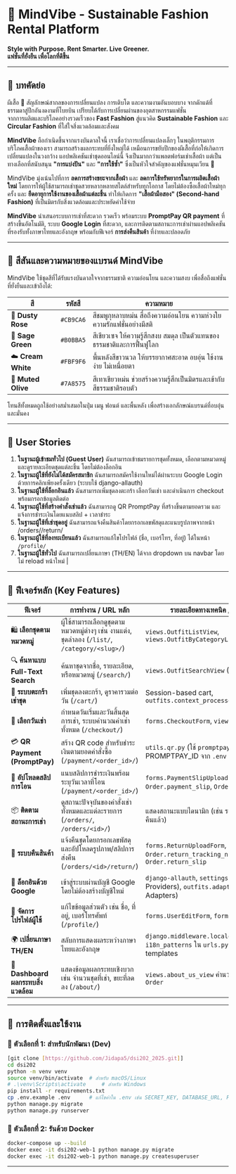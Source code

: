 
# 🦋 MindVibe - Sustainable Fashion Rental Platform

**Style with Purpose. Rent Smarter. Live Greener.**  
**แฟชั่นที่ยั่งยืน เพื่อโลกที่ดีขึ้น**

---

## 📖 บทคัดย่อ

ผีเสื้อ 🦋 สัญลักษณ์สากลของการเปลี่ยนแปลง การเติบโต และความงามอันบอบบาง จากดักแด้ที่ธรรมดาสู่ปีกอันงดงามที่โบยบิน เปรียบได้กับการเปลี่ยนผ่านของอุตสาหกรรมแฟชั่น  
จากการผลิตและบริโภคอย่างรวดเร็วของ **Fast Fashion** สู่แนวคิด **Sustainable Fashion** และ **Circular Fashion** ที่ใส่ใจสิ่งแวดล้อมและสังคม

**MindVibe** ถือกำเนิดขึ้นจากแรงบันดาลใจนี้ เราเชื่อว่าการเปลี่ยนแปลงเล็กๆ ในพฤติกรรมการบริโภคเสื้อผ้าของเรา สามารถสร้างผลกระทบที่ยิ่งใหญ่ได้ เหมือนการขยับปีกของผีเสื้อที่ก่อให้เกิดการเปลี่ยนแปลงในวงกว้าง แอปพลิเคชันเช่าชุดออนไลน์นี้ จึงเป็นมากกว่าแพลตฟอร์มเช่าเสื้อผ้า แต่เป็นทางเลือกที่สนับสนุน **"การแบ่งปัน"** และ **"การใช้ซ้ำ"** ซึ่งเป็นหัวใจสำคัญของแฟชั่นหมุนเวียน 🌱

MindVibe มุ่งเน้นไปที่การ **ลดการสร้างขยะจากเสื้อผ้า** และ **ลดการใช้ทรัพยากรในการผลิตเสื้อผ้าใหม่** โดยการให้ผู้ใช้สามารถเช่าชุดสวยหลากหลายสไตล์สำหรับทุกโอกาส โดยไม่ต้องซื้อเสื้อผ้าใหม่ทุกครั้ง และ **ยืดอายุการใช้งานของเสื้อผ้าแต่ละชิ้น** ทำให้เกิดการ **"เสื้อผ้ามือสอง" (Second-hand Fashion)** ที่เป็นมิตรกับสิ่งแวดล้อมและประหยัดค่าใช้จ่าย

**MindVibe** นำเสนอระบบการเช่าที่สะดวก รวดเร็ว พร้อมระบบ **PromptPay QR payment** ที่สร้างขึ้นอัตโนมัติ, ระบบ **Google Login** ที่สะดวก, และการติดตามสถานะการเช่าผ่านแอปพลิเคชันที่รองรับทั้งภาษาไทยและอังกฤษ พร้อมกับฟีเจอร์ **การส่งคืนสินค้า** ที่ง่ายและปลอดภัย

---

## 🎨 สีสันและความหมายของแบรนด์ MindVibe

MindVibe ใช้ชุดสีที่ได้รับแรงบันดาลใจจากธรรมชาติ ความอ่อนโยน และความสงบ เพื่อสื่อถึงแฟชั่นที่ยั่งยืนและเข้าถึงได้:

| สี             | รหัสสี     | ความหมาย                                                      |
|----------------|------------|----------------------------------------------------------------|
| 🌸 **Dusty Rose** | `#CB9CA6` | สีชมพูกุหลาบหม่น สื่อถึงความอ่อนโยน ความห่วงใย ความรักแฟชั่นอย่างมีสติ |
| 🌿 **Sage Green** | `#B0BBA5` | สีเขียวเซจ ให้ความรู้สึกสงบ สมดุล เป็นตัวแทนของธรรมชาติและการฟื้นฟูโลก |
| ☁️ **Cream White** | `#FBF9F6` | พื้นหลังสีขาวนวล ให้บรรยากาศสะอาด อบอุ่น ใช้งานง่าย ไม่เหนื่อยตา       |
| 🌾 **Muted Olive** | `#7A8575` | สีเทาเขียวหม่น ช่วยสร้างความรู้สึกเป็นมิตรและเข้ากับสีธรรมชาติรอบตัว   |

โทนสีทั้งหมดถูกใช้อย่างสม่ำเสมอในปุ่ม เมนู ฟอนต์ และพื้นหลัง เพื่อสร้างเอกลักษณ์แบรนด์ที่อบอุ่นและมั่นคง

---

## 👥 User Stories 

1. **ในฐานะผู้เข้าชมทั่วไป (Guest User)** ฉันสามารถเข้าชมรายการชุดทั้งหมด, เลือกตามหมวดหมู่ และดูรายละเอียดชุดแต่ละชิ้น โดยไม่ต้องล็อกอิน
2. **ในฐานะผู้ใช้ที่ยังไม่ได้สมัครสมาชิก** ฉันสามารถสมัครใช้งานใหม่ได้ผ่านระบบ Google Login ด้วยการคลิกเพียงครั้งเดียว (ระบบใช้ django-allauth)
3. **ในฐานะผู้ใช้ที่ล็อกอินแล้ว** ฉันสามารถเพิ่มชุดลงตะกร้า เลือกวันเช่า และดำเนินการ checkout พร้อมกรอกข้อมูลติดต่อ
4. **ในฐานะผู้ใช้ที่สร้างคำสั่งเช่าแล้ว** ฉันสามารถดู QR PromptPay ที่สร้างขึ้นตามยอดรวม และแจ้งการชำระเงินโดยแนบสลิป + เวลาชำระ
5. **ในฐานะผู้ใช้ที่เช่าชุดอยู่** ฉันสามารถแจ้งคืนสินค้าโดยกรอกเลขพัสดุและแนบรูปภาพจากหน้า /orders/<id>/return/
6. **ในฐานะผู้ใช้ที่ลงทะเบียนแล้ว** ฉันสามารถแก้ไขโปรไฟล์ (ชื่อ, เบอร์โทร, ที่อยู่) ได้ในหน้า `/profile/`
7. **ในฐานะผู้ใช้ทั่วไป** ฉันสามารถเปลี่ยนภาษา (TH/EN) ได้จาก dropdown บน navbar โดยไม่ reload หน้าใหม่                       |

---

## 🔑 ฟีเจอร์หลัก (Key Features)

| ฟีเจอร์                        | การทำงาน / URL หลัก                                                                | รายละเอียดทางเทคนิค / ไฟล์ที่เกี่ยวข้อง                                                                         |
|--------------------------------|------------------------------------------------------------------------------------|-----------------------------------------------------------------------------------------------------------------|
| 🛍️ **เลือกชุดตามหมวดหมู่** | ผู้ใช้สามารถเลือกดูชุดตามหมวดหมู่ต่างๆ เช่น งานแต่ง, ชุดลำลอง (`/list/`, `/category/<slug>/`) | `views.OutfitListView`, `views.OutfitByCategoryListView`                                                          |
| 🔍 **ค้นหาแบบ Full-Text Search**| ค้นหาชุดจากชื่อ, รายละเอียด, หรือหมวดหมู่ (`/search/`)                                  | `views.OutfitSearchView` (GET request)                                                                          |
| 🧺 **ระบบตะกร้าเช่าชุด** | เพิ่มชุดลงตะกร้า, ดูราคารวมต่อวัน (`/cart/`)                                               | Session-based cart, `outfits.context_processors.cart`                                                           |
| 📆 **เลือกวันเช่า** | กำหนดวันเริ่มและวันสิ้นสุดการเช่า, ระบบคำนวณค่าเช่าทั้งหมด (`/checkout/`)                     | `forms.CheckoutForm`, `views.checkout_view`                                                                     |
| 💳 **QR Payment (PromptPay)** | สร้าง QR code สำหรับชำระเงินตามยอดคำสั่งซื้อ (`/payment/<order_id>/`)                        | `utils.qr.py` (ใช้ `promptpay` library), ดึง PROMPTPAY_ID จาก `.env`                                           |
| 🧾 **อัปโหลดสลิปการโอน** | แนบสลิปการชำระเงินพร้อมระบุวันเวลาที่โอน (`/payment/<order_id>/`)                            | `forms.PaymentSlipUploadForm`, `Order.payment_slip`, `Order.payment_datetime`                                     |
| 📦 **ติดตามสถานะการเช่า** | ดูสถานะปัจจุบันของคำสั่งเช่าทั้งหมดและแต่ละรายการ (`/orders/`, `/orders/<id>/`)                 | แสดงสถานะแบบไดนามิก (เช่น รอชำระ, จัดส่งแล้ว, ได้รับคืนแล้ว)                                                        |
| 🔁 **ระบบคืนสินค้า** | แจ้งคืนชุดโดยกรอกเลขพัสดุและอัปโหลดรูปภาพ/สลิปการส่งคืน (`/orders/<id>/return/`)                 | `forms.ReturnUploadForm`, `Order.return_tracking_number`, `Order.return_slip`                                   |
| 🔐 **ล็อกอินด้วย Google** | เข้าสู่ระบบผ่านบัญชี Google โดยไม่ต้องสร้างบัญชีใหม่                                        | `django-allauth`, `settings.py` (Social Account Providers), `outfits.adapters.py` (Custom Adapters)             |
| 👤 **จัดการโปรไฟล์ผู้ใช้** | แก้ไขข้อมูลส่วนตัว เช่น ชื่อ, ที่อยู่, เบอร์โทรศัพท์ (`/profile/`)                             | `forms.UserEditForm`, `forms.UserProfileForm`                                                                   |
| 🌍 **เปลี่ยนภาษา TH/EN** | สลับการแสดงผลระหว่างภาษาไทยและอังกฤษ                                                  | `django.middleware.locale.LocaleMiddleware`, `i18n_patterns` ใน `urls.py`, `{% trans %}` tag ใน templates |
| 🌱 **Dashboard ผลกระทบสิ่งแวดล้อม** | แสดงข้อมูลผลกระทบเชิงบวก เช่น จำนวนชุดที่เช่า, ขยะที่ลดลง (`/about/`)                       | `views.about_us_view` คำนวณข้อมูลจาก Model `Order`                                                              |

---

## 🧱 การติดตั้งและใช้งาน

### 🚀 ตัวเลือกที่ 1: สำหรับนักพัฒนา (Dev)

```bash
[git clone [https://github.com/Jidapa5/dsi202_2025.git]]
cd dsi202
python -m venv venv
source venv/bin/activate  # สำหรับ macOS/Linux
# .\venv\Scripts\activate     # สำหรับ Windows
pip install -r requirements.txt
cp .env.example .env      # แก้ไขค่าใน .env เช่น SECRET_KEY, DATABASE_URL, PROMPTPAY_ID, Google OAuth, EMAIL_HOST_USER/PASSWORD
python manage.py migrate
python manage.py runserver
```

### 🐳 ตัวเลือกที่ 2: รันด้วย Docker

```bash
docker-compose up --build
docker exec -it dsi202-web-1 python manage.py migrate
docker exec -it dsi202-web-1 python manage.py createsuperuser
```

---

